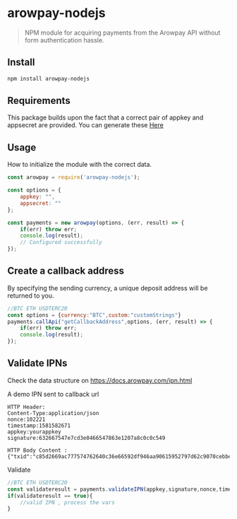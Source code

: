# arowpay-nodejs

> NPM module for acquiring payments from the Arowpay API without form authentication hassle.

## Install

```sh
npm install arowpay-nodejs
```

## Requirements
This package builds upon the fact that a correct pair of appkey and appsecret are provided. You can generate these [Here](https://docs.arowpay.com/ipnsetting.html)

## Usage
How to initialize the module with the correct data.

```javascript
const arowpay = require('arowpay-nodejs');

const options = {
	appkey: "", 
	appsecret: ""
};

const payments = new arowpay(options, (err, result) => {
	if(err) throw err;
	console.log(result); 
	// Configured successfully
});
```

## Create a callback address
By specifying the sending currency, a unique deposit address will be returned to you.
```javascript
//BTC ETH USDTERC20
const options = {currency:"BTC",custom:"customStrings"}
payments.callApi("getCallbackAddress",options, (err, result) => {
	if(err) throw err;
	console.log(result);
});
```

## Validate IPNs
Check the data structure on https://docs.arowpay.com/ipn.html

A demo IPN sent to callback url
````
HTTP Header:
Content-Type:application/json
nonce:102221
timestamp:1581582671
appkey:yourappkey
signature:632667547e7cd3e0466547863e1207a8c0c0c549

HTTP Body Content :
{"txid":"c85d2669ac777574762640c36e66592df946aa90615952797d62c9070cebbeb5","address":"1PJb6kLcZjUeq4fkKJ6ubDnEbx8ELJyRfd","amount":"0.0051","currency":"BTC","time":1581582672,"custom":"yourcustomstrings"}
````
Validate
```javascript
//BTC ETH USDTERC20
const validateresult = payments.validateIPN(appkey,signature,nonce,timestamp,txid,amount,currency);
if(validateresult == true){
	//valid IPN , process the vars
}

```
